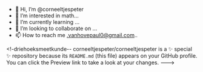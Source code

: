- 👋 Hi, I’m @corneeltjespeter
- 👀 I’m interested in math...
- 🌱 I’m currently learning ...
- 💞️ I’m looking to collaborate on ...
- 📫 How to reach me .vanhovepaul0@gmail.com..

<!-driehoeksmeetkunde--
corneeltjespeter/corneeltjespeter is a ✨ special ✨ repository because its `README.md` (this file) appears on your GitHub profile.
You can click the Preview link to take a look at your changes.
--->
